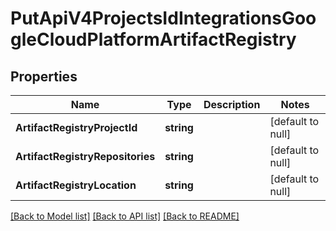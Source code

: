# PutApiV4ProjectsIdIntegrationsGoogleCloudPlatformArtifactRegistry

## Properties
Name | Type | Description | Notes
------------ | ------------- | ------------- | -------------
**ArtifactRegistryProjectId** | **string** |  | [default to null]
**ArtifactRegistryRepositories** | **string** |  | [default to null]
**ArtifactRegistryLocation** | **string** |  | [default to null]

[[Back to Model list]](../README.md#documentation-for-models) [[Back to API list]](../README.md#documentation-for-api-endpoints) [[Back to README]](../README.md)


